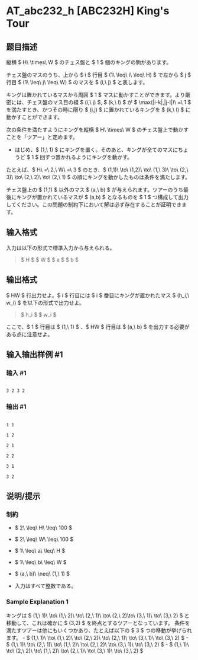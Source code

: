 # AT_abc232_h [ABC232H] King's Tour

## 题目描述

[problemUrl]: https://atcoder.jp/contests/abc232/tasks/abc232_h

縦横 $ H\ \times\ W $ のチェス盤と $ 1 $ 個のキングの駒があります。  
 チェス盤のマスのうち、上から $ i $ 行目 $ (1\ \leq\ i\ \leq\ H) $ で左から $ j $ 行目 $ (1\ \leq\ j\ \leq\ W) $ のマスを $ (i,\ j) $ と表します。  
 キングは置かれているマスから周囲 $ 1 $ マスに動かすことができます。より厳密には、チェス盤のマス目の組 $ (i,\ j) $, $ (k,\ l) $ が $ \max(|i-k|,|j-l|)\ =\ 1 $ を満たすとき、かつその時に限り $ (i,j) $ に置かれているキングを $ (k,\ l) $ に動かすことができます。

次の条件を満たすようにキングを縦横 $ H\ \times\ W $ のチェス盤上で動かすことを「ツアー」と定めます。

- はじめ、$ (1,\ 1) $ にキングを置く。そのあと、キングが全てのマスにちょうど $ 1 $ 回ずつ置かれるようにキングを動かす。

たとえば、$ H\ =\ 2,\ W\ =\ 3 $ のとき、$ (1,1)\ \to\ (1,2)\ \to\ (1,\ 3)\ \to\ (2,\ 3)\ \to\ (2,\ 2)\ \to\ (2,\ 1) $ の順にキングを動かしたものは条件を満たします。

チェス盤上の $ (1,1) $ 以外のマス $ (a,\ b) $ が与えられます。ツアーのうち最後にキングが置かれているマスが $ (a,b) $ となるものを $ 1 $ つ構成して出力してください。この問題の制約下において解は必ず存在することが証明できます。

## 输入格式

入力は以下の形式で標準入力から与えられる。

> $ H $ $ W $ $ a $ $ b $

## 输出格式

$ HW $ 行出力せよ。$ i $ 行目には $ i $ 番目にキングが置かれたマス $ (h_i,\ w_i) $ を以下の形式で出力せよ。

> $ h_i $ $ w_i $

ここで、$ 1 $ 行目は $ (1,\ 1) $ 、$ HW $ 行目は $ (a,\ b) $ を出力する必要がある点に注意せよ。

## 输入输出样例 #1

### 输入 #1

```
3 2 3 2
```

### 输出 #1

```
1 1
1 2
2 1
2 2
3 1
3 2
```

## 说明/提示

### 制約

- $ 2\ \leq\ H\ \leq\ 100 $
- $ 2\ \leq\ W\ \leq\ 100 $
- $ 1\ \leq\ a\ \leq\ H $
- $ 1\ \leq\ b\ \leq\ W $
- $ (a,\ b)\ \neq\ (1,\ 1) $
- 入力はすべて整数である。

### Sample Explanation 1

キングは $ (1,\ 1)\ \to\ (1,\ 2)\ \to\ (2,\ 1)\ \to\ (2,\ 2)\to\ (3,\ 1)\ \to\ (3,\ 2) $ と移動して、これは確かに $ (3,2) $ を終点とするツアーとなっています。 条件を満たすツアーは他にもいくつかあり、たとえば以下の $ 3 $ つの移動が挙げられます。 - $ (1,\ 1)\ \to\ (1,\ 2)\ \to\ (2,\ 2)\ \to\ (2,\ 1)\ \to\ (3,\ 1)\ \to\ (3,\ 2) $ - $ (1,\ 1)\ \to\ (2,\ 1)\ \to\ (1,\ 2)\ \to\ (2,\ 2)\ \to\ (3,\ 1)\ \to\ (3,\ 2) $ - $ (1,\ 1)\ \to\ (2,\ 2)\ \to\ (1,\ 2)\ \to\ (2,\ 1)\ \to\ (3,\ 1)\ \to\ (3,\ 2) $